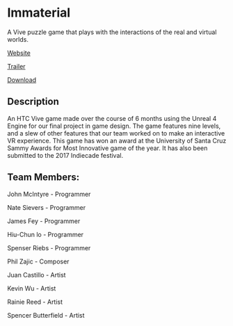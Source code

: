# Immaterial
A Vive puzzle game that plays with the interactions of the real and virtual worlds.

[Website](https://immaterialgame.wordpress.com/)

[Trailer](https://www.youtube.com/watch?v=6uEISex-F4Y)

[Download](https://immaterial.itch.io/immaterial)

## Description

An HTC Vive game made over the course of 6 months using the Unreal 4 Engine for our final project in game design. The game features nine levels, and a slew of other features that our team worked on to make an interactive VR experience. This game has won an award at the University of Santa Cruz Sammy Awards for Most Innovative game of the year. It has also been submitted to the 2017 Indiecade festival.

## Team Members:

John McIntyre - Programmer

Nate Sievers - Programmer

James Fey - Programmer

Hiu-Chun lo - Programmer

Spenser Riebs - Programmer

Phil Zajic - Composer

Juan Castillo - Artist

Kevin Wu - Artist

Rainie Reed - Artist

Spencer Butterfield - Artist
